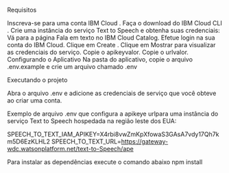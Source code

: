 Requisitos

Inscreva-se para uma conta IBM Cloud .
Faça o download do IBM Cloud CLI .
Crie uma instância do serviço Text to Speech e obtenha suas credenciais:
Vá para a página Fala em texto no IBM Cloud Catalog.
Efetue login na sua conta do IBM Cloud.
Clique em Create .
Clique em Mostrar para visualizar as credenciais do serviço.
Copie o apikeyvalor.
Copie o urlvalor.
Configurando o Aplicativo
Na pasta do aplicativo, copie o arquivo .env.example e crie um arquivo chamado .env

Executando o projeto

Abra o arquivo .env e adicione as credenciais de serviço que você obteve ao criar uma conta.

Exemplo de arquivo .env que configura a apikeye urlpara uma instância do serviço Text to Speech hospedada na região leste dos EUA:

SPEECH_TO_TEXT_IAM_APIKEY=X4rbi8vwZmKpXfowaS3GAsA7vdy17Qh7km5D6EzKLHL2
SPEECH_TO_TEXT_URL=https://gateway-wdc.watsonplatform.net/text-to-Speech/ape


Para instalar as dependências execute o comando abaixo
npm install


